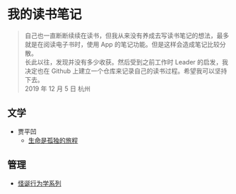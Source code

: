 # 我的读书笔记

> 自己也一直断断续续在读书，但我从来没有养成去写读书笔记的想法，最多就是在阅读电子书时，使用 App 的笔记功能。但是这样会造成笔记比较分散。  
长此以往，发现并没有多少收获。然后受到之前工作时 Leader 的启发，我决定也在 Github 上建立一个仓库来记录自己的读书过程。希望我可以坚持下去。  
2019 年 12 月 5 日 杭州

## 文学

  - 贾平凹
    - [生命是孤独的旅程](/生命是孤独的旅程/index.md)

## 管理

 - [怪诞行为学系列](/怪诞行为学系列_共三册/index.md)
